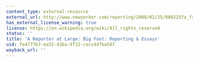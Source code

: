 ```yaml
---
content_type: external-resource
external_url: http://www.newyorker.com/reporting/2008/02/25/080225fa_fact_specter?printable=true
has_external_license_warning: true
license: https://en.wikipedia.org/wiki/All_rights_reserved
status: ''
title: 'A Reporter at Large: Big Foot: Reporting & Essays'
uid: fe4777b7-ea32-43ba-9f22-cacc4d7ba587
wayback_url: ''
---
```

